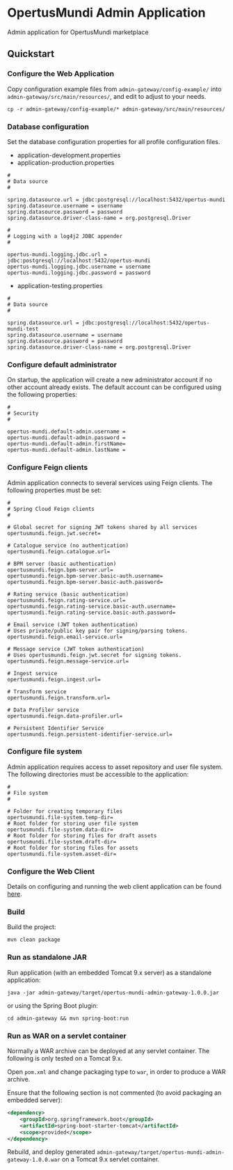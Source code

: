 # OpertusMundi Admin Application

Admin application for OpertusMundi marketplace

## Quickstart

### Configure the Web Application

Copy configuration example files from `admin-gateway/config-example/` into `admin-gateway/src/main/resources/`, and edit to adjust to your needs.

`cp -r admin-gateway/config-example/* admin-gateway/src/main/resources/`

### Database configuration

Set the database configuration properties for all profile configuration files.

* application-development.properties
* application-production.properties

```properties
#
# Data source
#

spring.datasource.url = jdbc:postgresql://localhost:5432/opertus-mundi
spring.datasource.username = username
spring.datasource.password = password
spring.datasource.driver-class-name = org.postgresql.Driver

#
# Logging with a log4j2 JDBC appender
#

opertus-mundi.logging.jdbc.url = jdbc:postgresql://localhost:5432/opertus-mundi
opertus-mundi.logging.jdbc.username = username
opertus-mundi.logging.jdbc.password = password
```

* application-testing.properties

```properties
#
# Data source
#

spring.datasource.url = jdbc:postgresql://localhost:5432/opertus-mundi-test
spring.datasource.username = username
spring.datasource.password = password
spring.datasource.driver-class-name = org.postgresql.Driver
```

### Configure default administrator

On startup, the application will create a new administrator account if no other account already exists.
The default account can be configured using the following properties:

```properties
#
# Security
#

opertus-mundi.default-admin.username =
opertus-mundi.default-admin.password =
opertus-mundi.default-admin.firstName=
opertus-mundi.default-admin.lastName =
```

### Configure Feign clients

Admin application connects to several services using Feign clients. The following properties must be set:

```properties
#
# Spring Cloud Feign clients
#

# Global secret for signing JWT tokens shared by all services
opertusmundi.feign.jwt.secret=

# Catalogue service (no authentication)
opertusmundi.feign.catalogue.url=

# BPM server (basic authentication)
opertusmundi.feign.bpm-server.url=
opertusmundi.feign.bpm-server.basic-auth.username=
opertusmundi.feign.bpm-server.basic-auth.password=

# Rating service (basic authentication)
opertusmundi.feign.rating-service.url=
opertusmundi.feign.rating-service.basic-auth.username=
opertusmundi.feign.rating-service.basic-auth.password=

# Email service (JWT token authentication)
# Uses private/public key pair for signing/parsing tokens.
opertusmundi.feign.email-service.url=

# Message service (JWT token authentication)
# Uses opertusmundi.feign.jwt.secret for signing tokens.
opertusmundi.feign.message-service.url=

# Ingest service
opertusmundi.feign.ingest.url=

# Transform service
opertusmundi.feign.transform.url=

# Data Profiler service
opertusmundi.feign.data-profiler.url=

# Persistent Identifier Service
opertusmundi.feign.persistent-identifier-service.url=
```

### Configure file system

Admin application requires access to asset repository and user file system. The following directories must be accessible to the application:

```properties
#
# File system
#

# Folder for creating temporary files
opertusmundi.file-system.temp-dir=
# Root folder for storing user file system
opertusmundi.file-system.data-dir=
# Root folder for storing files for draft assets
opertusmundi.file-system.draft-dir=
# Root folder for storing files for assets
opertusmundi.file-system.asset-dir=
```

### Configure the Web Client

Details on configuring and running the web client application can be found [here](https://github.com/OpertusMundi/frontend-admin/blob/master/README.md).

### Build

Build the project:

    mvn clean package

### Run as standalone JAR

Run application (with an embedded Tomcat 9.x server) as a standalone application:

    java -jar admin-gateway/target/opertus-mundi-admin-gateway-1.0.0.jar

or using the Spring Boot plugin:

    cd admin-gateway && mvn spring-boot:run

### Run as WAR on a servlet container

Normally a WAR archive can be deployed at any servlet container. The following is only tested on a Tomcat 9.x.

Open `pom.xml` and change packaging type to `war`, in order to produce a WAR archive.

Ensure that the following section is not commented (to avoid packaging an embedded server):

```xml
<dependency>
    <groupId>org.springframework.boot</groupId>
    <artifactId>spring-boot-starter-tomcat</artifactId>
    <scope>provided</scope>
</dependency>    
```

Rebuild, and deploy generated `admin-gateway/target/opertus-mundi-admin-gateway-1.0.0.war` on a Tomcat 9.x servlet container.
